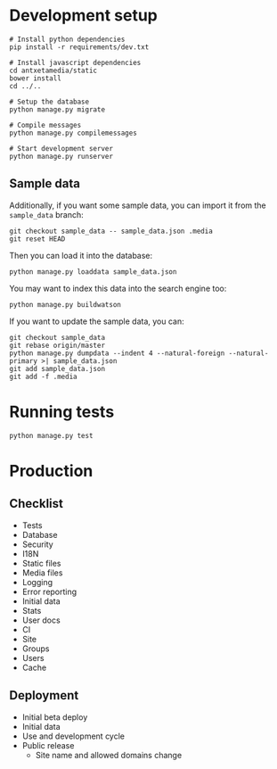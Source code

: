 # Development setup

```
# Install python dependencies
pip install -r requirements/dev.txt

# Install javascript dependencies
cd antxetamedia/static
bower install
cd ../..

# Setup the database
python manage.py migrate

# Compile messages
python manage.py compilemessages

# Start development server
python manage.py runserver
```

## Sample data

Additionally, if you want some sample data, you can import it from the
`sample_data` branch:

```
git checkout sample_data -- sample_data.json .media
git reset HEAD
```

Then you can load it into the database:

```
python manage.py loaddata sample_data.json
```

You may want to index this data into the search engine too:

```
python manage.py buildwatson
```

If you want to update the sample data, you can:

```
git checkout sample_data
git rebase origin/master
python manage.py dumpdata --indent 4 --natural-foreign --natural-primary >| sample_data.json
git add sample_data.json
git add -f .media
```

# Running tests

```
python manage.py test
```

# Production

## Checklist

- Tests
- Database
- Security
- I18N
- Static files
- Media files
- Logging
- Error reporting
- Initial data
- Stats
- User docs
- CI
- Site
- Groups
- Users
- Cache

## Deployment

- Initial beta deploy
- Initial data
- Use and development cycle
- Public release
    - Site name and allowed domains change

